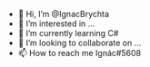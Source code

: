 - 👋 Hi, I’m @IgnacBrychta
- 👀 I’m interested in ...
- 🌱 I’m currently learning C#
- 💞️ I’m looking to collaborate on ...
- 📫 How to reach me Ignác#5608

<!---
IgnacBrychta/IgnacBrychta is a ✨ special ✨ repository because its `README.md` (this file) appears on your GitHub profile.
You can click the Preview link to take a look at your changes.
--->

